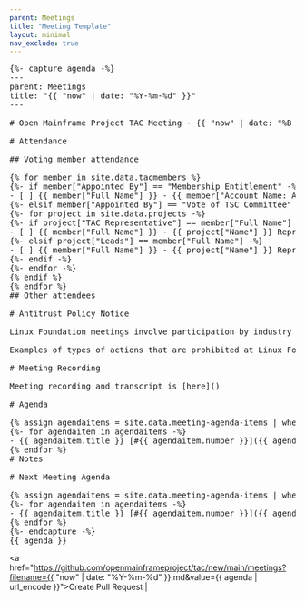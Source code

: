 ```yaml
---
parent: Meetings
title: "Meeting Template"
layout: minimal
nav_exclude: true
---
```


<pre>
{%- capture agenda -%}
---
parent: Meetings
title: "{{ "now" | date: "%Y-%m-%d" }}"
---

# Open Mainframe Project TAC Meeting - {{ "now" | date: "%B %e, %Y" }}

# Attendance

## Voting member attendance

{% for member in site.data.tacmembers %}
{%- if member["Appointed By"] == "Membership Entitlement" -%}
- [ ] {{ member["Full Name"] }} - {{ member["Account Name: Account Name"] }}
{%- elsif member["Appointed By"] == "Vote of TSC Committee" -%}
{%- for project in site.data.projects -%}
{%- if project["TAC Representative"] == member["Full Name"] -%}
- [ ] {{ member["Full Name"] }} - {{ project["Name"] }} Representative
{%- elsif project["Leads"] == member["Full Name"] -%}
- [ ] {{ member["Full Name"] }} - {{ project["Name"] }} Representative
{%- endif -%}
{%- endfor -%}
{% endif %}
{% endfor %}
## Other attendees

# Antitrust Policy Notice

Linux Foundation meetings involve participation by industry competitors, and it is the intention of the Linux Foundation to conduct all of its activities in accordance with applicable antitrust and competition laws. It is therefore extremely important that attendees adhere to meeting agendas, and be aware of, and not participate in, any activities that are prohibited under applicable US state, federal or foreign antitrust and competition laws.

Examples of types of actions that are prohibited at Linux Foundation meetings and in connection with Linux Foundation activities are described in the Linux Foundation Antitrust Policy available at [linuxfoundation.org/antitrust-policy](https://www.linuxfoundation.org/antitrust-policy). If you have questions about these matters, please contact your company counsel, or if you are a member of the Linux Foundation, feel free to contact Andrew Updegrove of the firm of Gesmer Updegrove LLP, which provides legal counsel to the Linux Foundation.

# Meeting Recording

Meeting recording and transcript is [here]()

# Agenda

{% assign agendaitems = site.data.meeting-agenda-items | where: "status", "Upcoming Meeting Agenda Items" %}
{%- for agendaitem in agendaitems -%}
- {{ agendaitem.title }} [#{{ agendaitem.number }}]({{ agendaitem.url }})
{% endfor %}
# Notes

# Next Meeting Agenda

{% assign agendaitems = site.data.meeting-agenda-items | where: "status", "Next Meeting Agenda Items" %}
{%- for agendaitem in agendaitems -%}
- {{ agendaitem.title }} [#{{ agendaitem.number }}]({{ agendaitem.url }})
{% endfor %}
{%- endcapture -%}
{{ agenda }}
</pre>

<a href="https://github.com/openmainframeproject/tac/new/main/meetings?filename={{ "now" | date: "%Y-%m-%d" }}.md&value={{ agenda | url_encode }}">Create Pull Request</a> | 

